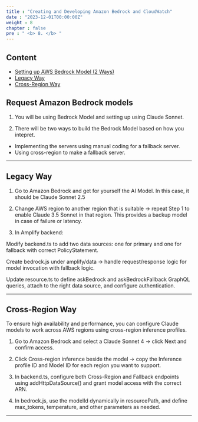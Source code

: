 ```yaml
---
title : "Creating and Developing Amazon Bedrock and CloudWatch"
date : "2023-12-01T00:00:00Z"
weight : 8
chapter : false
pre : " <b> 8. </b> "
---
```


## Content
- [Setting up AWS Bedrock Model (2 Ways)](#setting-up-aws-bedrock-mode)
- [Legacy Way](#legacy-way)
- [Cross-Region Way](#cross-region-way)

## Request Amazon Bedrock models

1. You will be using Bedrock Model and setting up using Claude Sonnet. 

2. There will be two ways to build the Bedrock Model based on how you intepret. 

- Implementing the servers using manual coding for a fallback server.
- Using cross-region to make a fallback server. 

---

## Legacy Way

1. Go to Amazon Bedrock and get for yourself the AI Model. In this case, it should be Claude Sonnet 2.5

2. Change AWS region to another region that is suitable → repeat Step 1 to enable Claude 3.5 Sonnet in that region. This provides a backup model in case of failure or latency.

3. In Amplify backend:

Modify backend.ts to add two data sources: one for primary and one for fallback with correct PolicyStatement.

Create bedrock.js under amplify/data → handle request/response logic for model invocation with fallback logic.

Update resource.ts to define askBedrock and askBedrockFallback GraphQL queries, attach to the right data source, and configure authentication.

---

## Cross-Region Way

To ensure high availability and performance, you can configure Claude models to work across AWS regions using cross-region inference profiles.

1. Go to Amazon Bedrock and select a Claude Sonnet 4 → click Next and confirm access.

2. Click Cross-region inference beside the model → copy the Inference profile ID and Model ID for each region you want to support.

3. In backend.ts, configure both Cross-Region and Fallback endpoints using addHttpDataSource() and grant model access with the correct ARN.

4. In bedrock.js, use the modelId dynamically in resourcePath, and define max_tokens, temperature, and other parameters as needed.

---